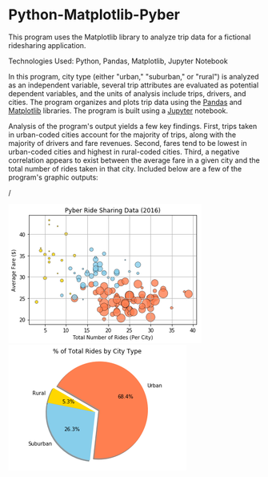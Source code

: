 # Python-Matplotlib-Pyber
This program uses the Matplotlib library to analyze trip data for a fictional ridesharing application.

Technologies Used: Python, Pandas, Matplotlib, Jupyter Notebook

In this program, city type (either "urban," "suburban," or "rural") is analyzed as an independent variable, several trip attributes are evaluated as potential dependent variables, and the units of analysis include trips, drivers, and cities. The program organizes and plots trip data using the [Pandas](https://pandas.pydata.org/) and [Matplotlib](https://matplotlib.org/index.html) libraries. The program is built using a [Jupyter](https://jupyter.org/) notebook.

Analysis of the program's output yields a few key findings. First, trips taken in urban-coded cities account for the majority of trips, along with the majority of drivers and fare revenues. Second, fares tend to be lowest in urban-coded cities and highest in rural-coded cities. Third, a negative correlation appears to exist between the average fare in a given city and the total number of rides taken in that city. Included below are a few of the program's graphic outputs:

/

![Image of Scatter Plot Code](images/Pyber_Scatter_Plot.png)![Image of Pie Chart Code](images/Pyber_Pie_Chart.png)
